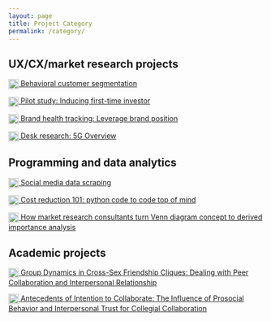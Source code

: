 ```yaml
---
layout: page
title: Project Category
permalink: /category/
---
```


<h2>UX/CX/market research projects</h2>
<p><img src="https://static.thenounproject.com/png/4084340-200.png" alt="" width="20" height="20" style="vertical-align:middle;margin:0px 0px" /><a href="https://kiranaananda.github.io/portfolio/2023/12/28/behavioral-customer-segmentation/">  Behavioral customer segmentation</a></p>
<p><img src="https://static.thenounproject.com/png/4084340-200.png" alt="" width="20" height="20" style="vertical-align:middle;margin:0px 0px" /><a href="https://kiranaananda.github.io/portfolio/2021/11/03/first-time-investor">  Pilot study: Inducing first-time investor</a></p>
<p><img src="https://static.thenounproject.com/png/4084340-200.png" alt="" width="20" height="20" style="vertical-align:middle;margin:0px 0px" /><a href="https://kiranaananda.github.io/portfolio/2023/03/07/brand-health-tracking-fmcg">  Brand health tracking: Leverage brand position</a></p>
<p><img src="https://static.thenounproject.com/png/4084340-200.png" alt="" width="20" height="20" style="vertical-align:middle;margin:0px 0px" /><a href="https://kiranaananda.github.io/portfolio/2023/05/28/5G-overview/">  Desk research: 5G Overview</a></p>
<p></p>

<h2>Programming and data analytics</h2>
<p><img src="https://static.thenounproject.com/png/4084340-200.png" alt="" width="20" height="20" style="vertical-align:middle;margin:0px 0px" /><a href="https://kiranaananda.github.io/portfolio/2021/04/03/instaloader/">  Social media data scraping</a></p>
<p><img src="https://static.thenounproject.com/png/4084340-200.png" alt="" width="20" height="20" style="vertical-align:middle;margin:0px 0px" /><a href="https://kiranaananda.github.io/portfolio/2019/11/10/brand-dictionary/">  Cost reduction 101: python code to code top of mind</a></p>
<p><img src="https://static.thenounproject.com/png/4084340-200.png" alt="" width="20" height="20" style="vertical-align:middle;margin:0px 0px" /><a href="https://kiranaananda.github.io/portfolio/2020/02/03/derived-importance-analysis/">  How market research consultants turn Venn diagram concept to derived importance analysis</a></p>
<p></p>

<h2>Academic projects</h2>
<p><img src="https://static.thenounproject.com/png/4084340-200.png" alt="" width="20" height="20" style="vertical-align:middle;margin:0px 0px" /><a href="https://www.researchgate.net/publication/327815336_Group_Dynamics_in_Cross-Sex_Friendship_Cliques_Dealing_with_Peer_Collaboration_and_Interpersonal_Relationship#read">  Group Dynamics in Cross-Sex Friendship Cliques: Dealing with Peer Collaboration and Interpersonal Relationship</a></p>

<p><img src="https://static.thenounproject.com/png/4084340-200.png" alt="" width="20" height="20" style="vertical-align:middle;margin:0px 0px" /><a href="http://etd.repository.ugm.ac.id/home/detail_pencarian/160702">  Antecedents of Intention to Collaborate: The Influence of Prosocial Behavior and Interpersonal Trust for Collegial Collaboration</a></p>


